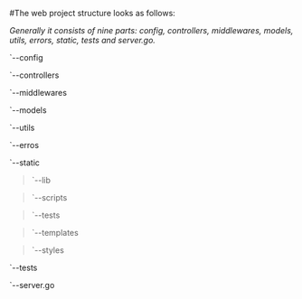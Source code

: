 #The web project structure looks as follows:

*Generally it consists of nine parts: config, controllers, middlewares, models, utils, errors, static, tests and server.go.*

`--config

`--controllers

`--middlewares

`--models

`--utils

`--erros

`--static

>   `--lib
  
>   `--scripts
  
>   `--tests

>   `--templates

>   `--styles

`--tests

`--server.go
